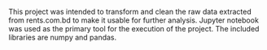 This project was intended to transform and clean the raw data extracted from rents.com.bd to make it usable for further analysis. Jupyter notebook was used as the primary tool for the execution of the project. The included libraries are numpy and pandas.
